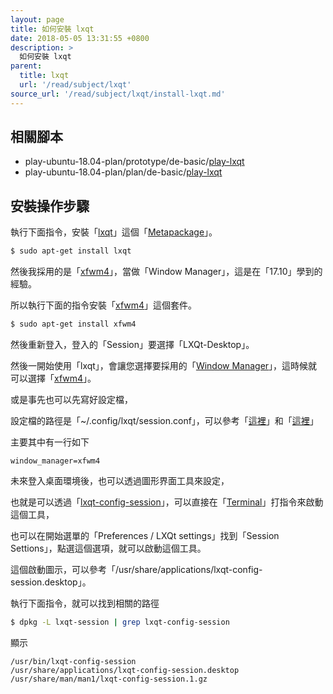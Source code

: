 ```yaml
---
layout: page
title: 如何安裝 lxqt
date: 2018-05-05 13:31:55 +0800
description: >
  如何安裝 lxqt
parent:
  title: lxqt
  url: '/read/subject/lxqt'
source_url: '/read/subject/lxqt/install-lxqt.md'
---
```



## 相關腳本

* play-ubuntu-18.04-plan/prototype/de-basic/[play-lxqt](https://github.com/samwhelp/play-ubuntu-18.04-plan/tree/master/prototype/de-basic/play-lxqt)
* play-ubuntu-18.04-plan/plan/de-basic/[play-lxqt](https://github.com/samwhelp/play-ubuntu-18.04-plan/tree/master/plan/de-basic/play-lxqt)


## 安裝操作步驟

執行下面指令，安裝「[lxqt](https://packages.ubuntu.com/bionic/lxqt)」這個「[Metapackage](https://help.ubuntu.com/community/MetaPackages)」。

``` sh
$ sudo apt-get install lxqt
```


然後我採用的是「[xfwm4](http://manpages.ubuntu.com/manpages/bionic/en/man1/xfwm4.1.html)」，當做「Window Manager」，這是在「17.10」學到的經驗。

所以執行下面的指令安裝「[xfwm4](https://packages.ubuntu.com/bionic/xfwm4)」這個套件。


``` sh
$ sudo apt-get install xfwm4
```

然後重新登入，登入的「Session」要選擇「LXQt-Desktop」。

然後一開始使用「lxqt」，會讓您選擇要採用的「[Window Manager](https://en.wikipedia.org/wiki/Window_manager)」，這時候就可以選擇「[xfwm4](http://manpages.ubuntu.com/manpages/bionic/en/man1/xfwm4.1.html)」。

或是事先也可以先寫好設定檔，

設定檔的路徑是「~/.config/lxqt/session.conf」，可以參考「[這裡](https://github.com/samwhelp/play-ubuntu-18.04-plan/blob/master/prototype/de-basic/play-lxqt/config/lxqt/session.conf#L4)」和「[這裡](https://github.com/samwhelp/play-ubuntu-18.04-plan/blob/master/plan/de-basic/play-lxqt/prj/play-lxqt/app/usr/share/play-lxqt/sub/on/lxqt/conf/set/session.conf#L4)」

主要其中有一行如下

```
window_manager=xfwm4
```

未來登入桌面環境後，也可以透過圖形界面工具來設定，

也就是可以透過「[lxqt-config-session](http://manpages.ubuntu.com/manpages/bionic/en/man1/lxqt-config-session.1.html)」，可以直接在「[Terminal](https://help.ubuntu.com/community/UsingTheTerminal)」打指令來啟動這個工具，

也可以在開始選單的「Preferences / LXQt settings」找到「Session Settions」，點選這個選項，就可以啟動這個工具。

這個啟動圖示，可以參考「/usr/share/applications/lxqt-config-session.desktop」。

執行下面指令，就可以找到相關的路徑

``` sh
$ dpkg -L lxqt-session | grep lxqt-config-session
```

顯示

```
/usr/bin/lxqt-config-session
/usr/share/applications/lxqt-config-session.desktop
/usr/share/man/man1/lxqt-config-session.1.gz
```
